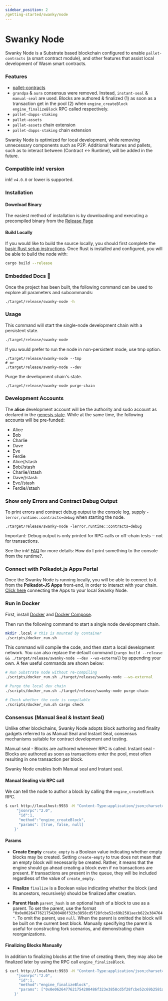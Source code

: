 ```yaml
---
sidebar_position: 2
/getting-started/swanky/node
---
```


# Swanky Node

Swanky Node is a Substrate based blockchain configured to enable `pallet-contracts` (a smart contract module), and other features that assist local development of Wasm smart contracts.

### Features

- [pallet-contracts](https://github.com/paritytech/substrate/tree/master/frame/contracts)
- `grandpa` & `aura` consensus were removed. Instead, `instant-seal` & `manual-seal` are used.
  Blocks are authored & finalized (1) as soon as a transaction get in the pool (2) when `engine_createBlock` `engine_finalizeBlock` RPC called respectively.
- `pallet-dapps-staking`
- `pallet-assets`
- `pallet-assets` chain extension
- `pallet-dapps-staking` chain extension

Swanky Node is optimized for local development, while removing unnecessary components such as P2P. Additional features and pallets, such as to interact between (Contract <-> Runtime), will be added in the future.

### Compatible ink! version

ink! `v4.0.0` or lower is supported.

### Installation

#### Download Binary

The easiest method of installation is by downloading and executing a precompiled binary from the [Release Page](https://github.com/AstarNetwork/swanky-node/releases)

#### Build Locally

If you would like to build the source locally, you should first complete the [basic Rust setup instructions](/docs/build/environment/ink_environment#rust-and-cargo).
Once Rust is installed and configured, you will be able to build the node with:

```bash
cargo build --release
```

### Embedded Docs :book:

Once the project has been built, the following command can be used to explore all parameters and
subcommands:

```bash
./target/release/swanky-node -h
```

### Usage

This command will start the single-node development chain with a persistent state.

```bash
./target/release/swanky-node
```

If you would prefer to run the node in non-persistent mode, use tmp option.

```
./target/release/swanky-node --tmp
# or
./target/release/swanky-node --dev
```

Purge the development chain's state.

```bash
./target/release/swanky-node purge-chain
```

### Development Accounts

The **alice** development account will be the authority and sudo account as declared in the
[genesis state](https://github.com/AstarNetwork/swanky-node/blob/main/node/src/chain_spec.rs#L44).
While at the same time, the following accounts will be pre-funded:

- Alice
- Bob
- Charlie
- Dave
- Eve
- Ferdie
- Alice//stash
- Bob//stash
- Charlie//stash
- Dave//stash
- Eve//stash
- Ferdie//stash

### Show only Errors and Contract Debug Output

To print errors and contract debug output to the console log, supply `-lerror,runtime::contracts=debug` when starting the node.

```
./target/release/swanky-node -lerror,runtime::contracts=debug
```

Important: Debug output is only printed for RPC calls or off-chain tests ‒ not for transactions.

See the ink! [FAQ](https://ink.substrate.io/faq/#how-do-i-print-something-to-the-console-from-the-runtime) for more details: How do I print something to the console from the runtime?.

### Connect with Polkadot.js Apps Portal

Once the Swanky Node is running locally, you will be able to connect to it from the **Polkadot-JS Apps** front-end,
in order to interact with your chain. [Click
here](https://polkadot.js.org/apps/#/explorer?rpc=ws://localhost:9944) connecting the Apps to your
local Swanky Node.

### Run in Docker

First, install [Docker](https://docs.docker.com/get-docker/) and
[Docker Compose](https://docs.docker.com/compose/install/).

Then run the following command to start a single node development chain.

```bash
mkdir .local # this is mounted by container
./scripts/docker_run.sh
```

This command will compile the code, and then start a local development network. You can
also replace the default command
(`cargo build --release && ./target/release/swanky-node --dev --ws-external`)
by appending your own. A few useful commands are shown below:

```bash
# Run Substrate node without re-compiling
./scripts/docker_run.sh ./target/release/swanky-node --ws-external

# Purge the local dev chain
./scripts/docker_run.sh ./target/release/swanky-node purge-chain

# Check whether the code is compilable
./scripts/docker_run.sh cargo check
```

### Consensus (Manual Seal & Instant Seal)

Unlike other blockchains, Swanky Node adopts block authoring and finality gadgets referred to as Manual Seal and Instant Seal, consensus mechanisms suitable for contract development and testing.

Manual seal - Blocks are authored whenever RPC is called.
Instant seal - Blocks are authored as soon as transactions enter the pool, most often resulting in one transaction per block.

Swanky Node enables both Manual seal and Instant seal.

#### Manual Sealing via RPC call

We can tell the node to author a block by calling the `engine_createBlock` RPC.

```bash
$ curl http://localhost:9933 -H "Content-Type:application/json;charset=utf-8" -d   '{
     "jsonrpc":"2.0",
      "id":1,
      "method":"engine_createBlock",
      "params": [true, false, null]
    }'
```

#### Params

- **Create Empty**
  `create_empty` is a Boolean value indicating whether empty blocks may be created. Setting `create-empty` to true does not mean that an empty block will necessarily be created. Rather, it means that the engine should go ahead creating a block even if no transactions are present. If transactions are present in the queue, they will be included regardless of the value of `create_empty`.

- **Finalize**
  `finalize` is a Boolean value indicating whether the block (and its ancestors, recursively) should be finalized after creation.

- **Parent Hash**
  `parent_hash` is an optional hash of a block to use as a parent. To set the parent, use the format `"0x0e0626477621754200486f323e3858cd5f28fcbe52c69b2581aecb622e384764"`. To omit the parent, use `null`. When the parent is omitted the block will be built on the current best block. Manually specifying the parent is useful for constructing fork scenarios, and demonstrating chain reorganizations.

#### Finalizing Blocks Manually

In addition to finalizing blocks at the time of creating them, they may also be finalized later by using the RPC call `engine_finalizeBlock`.

```bash
$ curl http://localhost:9933 -H "Content-Type:application/json;charset=utf-8" -d   '{
     "jsonrpc":"2.0",
      "id":1,
      "method":"engine_finalizeBlock",
      "params": ["0x0e0626477621754200486f323e3858cd5f28fcbe52c69b2581aecb622e384764", null]
    }'
```
